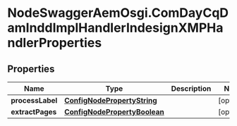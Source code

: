 # NodeSwaggerAemOsgi.ComDayCqDamInddImplHandlerIndesignXMPHandlerProperties

## Properties
Name | Type | Description | Notes
------------ | ------------- | ------------- | -------------
**processLabel** | [**ConfigNodePropertyString**](ConfigNodePropertyString.md) |  | [optional] 
**extractPages** | [**ConfigNodePropertyBoolean**](ConfigNodePropertyBoolean.md) |  | [optional] 


